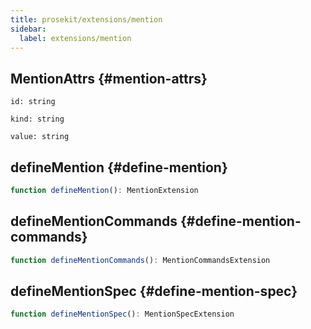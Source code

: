 ```yaml
---
title: prosekit/extensions/mention
sidebar:
  label: extensions/mention
---
```



## MentionAttrs {#mention-attrs}

<dl>

<dt>

`id: string`

</dt>

<dd>

</dd>

<dt>

`kind: string`

</dt>

<dd>

</dd>

<dt>

`value: string`

</dt>

<dd>

</dd>

</dl>

## defineMention {#define-mention}

```ts
function defineMention(): MentionExtension
```

## defineMentionCommands {#define-mention-commands}

```ts
function defineMentionCommands(): MentionCommandsExtension
```

## defineMentionSpec {#define-mention-spec}

```ts
function defineMentionSpec(): MentionSpecExtension
```

